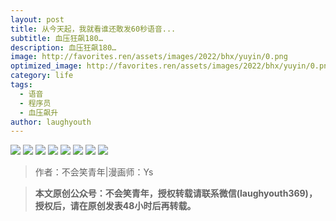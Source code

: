 ```yaml
---
layout: post
title: 从今天起，我就看谁还敢发60秒语音...
subtitle: 血压狂飙180…
description: 血压狂飙180…
image: http://favorites.ren/assets/images/2022/bhx/yuyin/0.png
optimized_image: http://favorites.ren/assets/images/2022/bhx/yuyin/0.png
category: life
tags:
  - 语音
  - 程序员
  - 血压飙升
author: laughyouth
---
```



![](http://favorites.ren/assets/images/2022/bhx/yuyin/1.jpg)
![](http://favorites.ren/assets/images/2022/bhx/yuyin/2.jpg)
![](http://favorites.ren/assets/images/2022/bhx/yuyin/3.jpg)
![](http://favorites.ren/assets/images/2022/bhx/yuyin/4.jpg)
![](http://favorites.ren/assets/images/2022/bhx/yuyin/5.jpg)
![](http://favorites.ren/assets/images/2022/bhx/yuyin/6.jpg)
![](http://favorites.ren/assets/images/2022/bhx/yuyin/7.jpg)
![](http://favorites.ren/assets/images/2022/bhx/yuyin/8.jpg)

>作者：不会笑青年|漫画师：Ys

>**本文原创公众号：不会笑青年，授权转载请联系微信(laughyouth369)，授权后，请在原创发表48小时后再转载。**